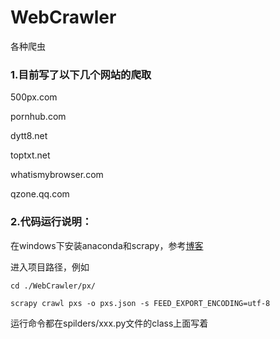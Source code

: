 # WebCrawler
各种爬虫

### 1.目前写了以下几个网站的爬取

500px.com

pornhub.com

dytt8.net

toptxt.net

whatismybrowser.com

qzone.qq.com

### 2.代码运行说明：

在windows下安装anaconda和scrapy，参考[博客](http://www.purepure.top/index.php/%E7%88%AC%E8%99%AB/91.html)

进入项目路径，例如

    cd ./WebCrawler/px/

    scrapy crawl pxs -o pxs.json -s FEED_EXPORT_ENCODING=utf-8 

运行命令都在spilders/xxx.py文件的class上面写着
